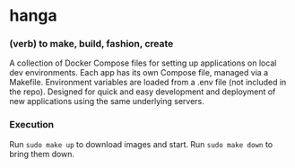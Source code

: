 # hanga

### (verb) to make, build, fashion, create <br>

A collection of Docker Compose files for setting up applications on local dev environments. Each app has its own Compose file, managed via a Makefile. Environment variables are loaded from a .env file (not included in the repo). Designed for quick and easy development and deployment of new applications using the same underlying servers.

### Execution

Run `sudo make up` to download images and start.
Run `sudo make down` to bring them down.
